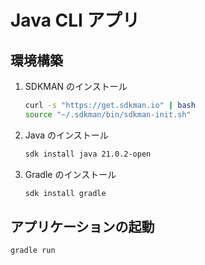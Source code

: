 # Java CLI アプリ

## 環境構築

1. SDKMAN のインストール

   ```bash
   curl -s "https://get.sdkman.io" | bash
   source "~/.sdkman/bin/sdkman-init.sh"
   ```

2. Java のインストール

   ```bash
   sdk install java 21.0.2-open
   ```

3. Gradle のインストール

   ```bash
   sdk install gradle
   ```

## アプリケーションの起動

```bash
gradle run
```
